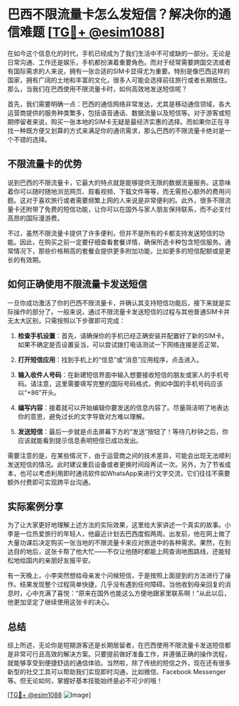 # 巴西不限流量卡怎么发短信？解决你的通信难题 [[TG💪+ @esim1088](https://t.me/s/esim1088)]

在如今这个信息化的时代，手机已经成为了我们生活中不可或缺的一部分。无论是日常沟通、工作还是娱乐，手机都扮演着重要角色。而对于经常需要跨国交流或者有国际需求的人来说，拥有一张合适的SIM卡显得尤为重要。特别是像巴西这样的国家，拥有广阔的土地和丰富的文化，很多人可能会选择前往旅行或者长期居住。那么，当我们在巴西使用不限流量卡时，如何高效地发送短信呢？

首先，我们需要明确一点：巴西的通信网络非常发达，尤其是移动通信领域，各大运营商提供的服务种类繁多，包括语音通话、数据流量以及短信等。对于游客或短期停留者来说，购买一张本地的SIM卡无疑是最经济实惠的选择。而如果你正在寻找一种既方便又划算的方式来满足你的通讯需求，那么巴西的不限流量卡绝对是一个不错的选择。

## 不限流量卡的优势

说到巴西的不限流量卡，它最大的特点就是能够提供无限的数据流量服务。这意味着你可以随时随地浏览网页、观看视频、下载文件等等，而无需担心额外的费用问题。这对于喜欢旅行或者需要频繁上网的人来说是非常便利的。此外，很多不限流量卡还附带了免费的短信功能，让你可以在国外与家人朋友保持联系，而不必支付高昂的国际漫游费。

不过，虽然不限流量卡提供了许多便利，但并不是所有的卡都支持发送短信的功能。因此，在购买之前一定要仔细查看套餐详情，确保所选卡种包含短信服务。通常情况下，那些价格稍高的套餐会提供更多附加功能，比如更多的短信配额或是更长的有效期。

## 如何正确使用不限流量卡发送短信

一旦你成功激活了你的巴西不限流量卡，并确认其支持短信功能后，接下来就是实际操作的部分了。一般来说，通过不限流量卡发送短信的过程与其他普通SIM卡并无太大区别，只需按照以下步骤即可完成：

1. **检查手机设置**：首先，请确保你的手机已经正确安装并配置好了新的SIM卡。如果不确定是否设置妥当，可以尝试拨打电话测试一下网络连接是否正常。

2. **打开短信应用**：找到手机上的“信息”或“消息”应用程序，点击进入。

3. **输入收件人号码**：在新建短信界面中输入想要接收短信的朋友或家人的手机号码。请注意，这里需要填写完整的国际号码格式，例如中国的手机号码应该以“+86”开头。

4. **编写内容**：接着就可以开始编辑你要发送的信息内容了。尽量简洁明了地表达你的意思，避免过长的文字导致对方难以理解。

5. **发送短信**：最后一步就是点击屏幕下方的“发送”按钮了！等待几秒钟之后，你应该就能看到提示信息表明短信已成功发出。

需要注意的是，在某些情况下，由于运营商之间的技术差异，可能会出现无法顺利发送短信的情况。此时建议重启设备或者更换时间段再试一次。另外，为了节省成本，也可以考虑利用即时通讯软件如WhatsApp来进行文字交流，它们往往不需要额外付费即可实现跨平台沟通。

## 实际案例分享

为了让大家更好地理解上述方法的实际效果，这里给大家讲述一个真实的故事。小李是一位热爱旅行的年轻人，他最近计划去巴西度假两周。出发前，他在网上做了大量功课后决定购买一张当地的不限流量卡来应对旅途中的各种需求。果然，在到达目的地后，这张卡帮了他大忙——不仅让他随时都能上网查询地图路线，还能轻松地给国内的亲朋好友报平安。

有一天晚上，小李突然想给母亲发个问候短信，于是按照上面提到的方法进行了操作。结果发现整个过程简单快捷，几乎没有遇到任何障碍。当他收到母亲回复的消息时，心中充满了喜悦：“原来在国外也能这么方便地跟家里联系啊！”从此以后，他更加坚定了继续使用这张卡的决心。

## 总结

综上所述，无论你是短期游客还是长期居留者，在巴西使用不限流量卡发送短信都是非常可行且高效的解决方案。只要提前做好准备工作，并遵循正确的操作流程，就能够享受到便捷舒适的通信体验。当然啦，除了传统的短信之外，现在还有很多新型的社交工具可以帮助我们实现即时沟通，比如微信、Facebook Messenger等。但无论如何，掌握好基本技能始终是必不可少的哦！

[[TG💪+ @esim1088](https://t.me/s/esim1088) ![Image](https://i.postimg.cc/4NQfJmqS/Snipaste-2025-05-13-00-14-12.png)]